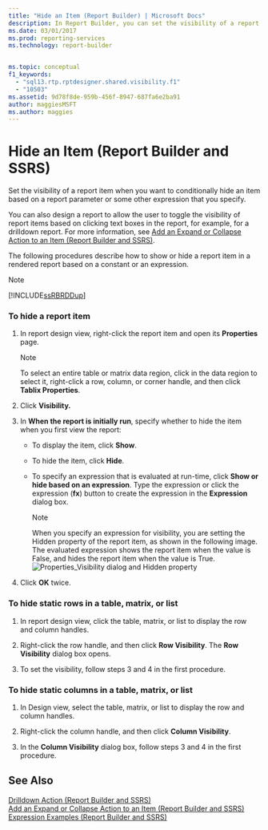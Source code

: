 ```yaml
---
title: "Hide an Item (Report Builder) | Microsoft Docs"
description: In Report Builder, you can set the visibility of a report item. You can specify a report parameter or other expression to conditionally hide an item.
ms.date: 03/01/2017
ms.prod: reporting-services
ms.technology: report-builder


ms.topic: conceptual
f1_keywords: 
  - "sql13.rtp.rptdesigner.shared.visibility.f1"
  - "10503"
ms.assetid: 9d78f8de-959b-456f-8947-687fa6e2ba91
author: maggiesMSFT
ms.author: maggies
---
```

# Hide an Item (Report Builder and SSRS)
  Set the visibility of a report item when you want to conditionally hide an item based on a report parameter or some other expression that you specify.  
  
 You can also design a report to allow the user to toggle the visibility of report items based on clicking text boxes in the report, for example, for a drilldown report. For more information, see [Add an Expand or Collapse Action to an Item &#40;Report Builder and SSRS&#41;](../../reporting-services/report-design/add-an-expand-or-collapse-action-to-an-item-report-builder-and-ssrs.md).  
  
 The following procedures describe how to show or hide a report item in a rendered report based on a constant or an expression.  
  
> [!NOTE]  
>  [!INCLUDE[ssRBRDDup](../../includes/ssrbrddup-md.md)]  
  
### To hide a report item  
  
1.  In report design view, right-click the report item and open its **Properties** page.  
  
    > [!NOTE]  
    >  To select an entire table or matrix data region, click in the data region to select it, right-click a row, column, or corner handle, and then click **Tablix Properties**.  
  
2.  Click **Visibility.**  
  
3.  In **When the report is initially run**, specify whether to hide the item when you first view the report:  
  
    -   To display the item, click **Show**.  
  
    -   To hide the item, click **Hide**.  
  
    -   To specify an expression that is evaluated at run-time, click **Show or hide based on an expression**. Type the expression or click the expression (**fx**) button to create the expression in the **Expression** dialog box.  
  
        > [!NOTE]  
        >  When you specify an expression for visibility, you are setting the Hidden property of the report item, as shown in the following image. The evaluated expression shows the report item when the value is False, and hides the report item when the value is True.   
        > ![Properties_Visibility dialog and Hidden property](../../reporting-services/report-builder/media/hiddenproperty-propertiesvisibility.png "Properties_Visibility dialog and Hidden property")  
  
4.  Click **OK** twice.  
  
### To hide static rows in a table, matrix, or list  
  
1.  In report design view, click the table, matrix, or list to display the row and column handles.  
  
2.  Right-click the row handle, and then click **Row Visibility**. The **Row Visibility** dialog box opens.  
  
3.  To set the visibility, follow steps 3 and 4 in the first procedure.  
  
### To hide static columns in a table, matrix, or list  
  
1.  In Design view, select the table, matrix, or list to display the row and column handles.  
  
2.  Right-click the column handle, and then click **Column Visibility**.  
  
3.  In the **Column Visibility** dialog box, follow steps 3 and 4 in the first procedure.  
  
## See Also  
 [Drilldown Action &#40;Report Builder and SSRS&#41;](../../reporting-services/report-design/drilldown-action-report-builder-and-ssrs.md)   
 [Add an Expand or Collapse Action to an Item &#40;Report Builder and SSRS&#41;](../../reporting-services/report-design/add-an-expand-or-collapse-action-to-an-item-report-builder-and-ssrs.md)   
 [Expression Examples &#40;Report Builder and SSRS&#41;](../../reporting-services/report-design/expression-examples-report-builder-and-ssrs.md)  
  
  
